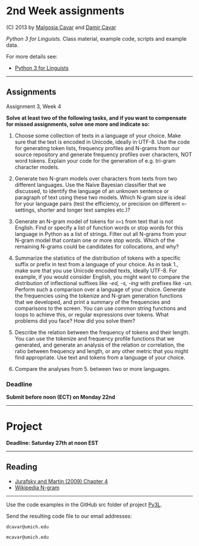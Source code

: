 # 2nd Week assignments

(C) 2013 by [Malgosia Cavar] and [Damir Cavar]

*Python 3 for Linguists*. Class material, example code, scripts and example data.

For more details see:

* [Python 3 for Linguists]


---

## Assignments

Assignment 3, Week 4

**Solve at least two of the following tasks, and if you want to compensate for missed assignments, solve one more and indicate so:**

1. Choose some collection of texts in a language of your choice. Make sure that the text is encoded in Unicode, ideally in UTF-8.
Use the code for generating token lists, frequency profiles and N-grams from our source repository and generate frequency profiles over characters, NOT word tokens. Explain your code for the generation of e.g. tri-gram character models.

2. Generate two N-gram models over characters from texts from two different languages. Use the Naive Bayesian classifier that we discussed, to identify the language of an unknown sentence or paragraph of text using these two models. Which N-gram size is ideal for your language pairs (test the efficiency, or precision on different ``n``-settings, shorter and longer text samples etc.)?

3. Generate an N-gram model of tokens for ``n>1`` from text that is not English. Find or specify a list of function words or stop words for this language in Python as a list of strings. Filter out all N-grams from your N-gram model that contain one or more stop words. Which of the remaining N-grams could be candidates for collocations, and why?

4. Summarize the statistics of the distribution of tokens with a specific suffix or prefix in text from a language of your choice. As in task 1., make sure that you use Unicode encoded texts, ideally UTF-8. For example, if you would consider English, you might want to compare the distribution of inflectional suffixes like *-ed, -s, -ing* with prefixes like *-un*. Perform such a comparison over a language of your choice. Generate the frequencies using the tokenize and N-gram generation functions that we developed, and print a summary of the frequencies and comparisons to the screen. You can use common string functions and loops to achieve this, or regular expressions over tokens. What problems did you face? How did you solve them?

5. Describe the relation between the frequency of tokens and their length. You can use the tokenize and frequency profile functions that we generated, and generate an analysis of the relation or correlation, the ratio between frequency and length, or any other metric that you might find appropriate. Use text and tokens from a language of your choice.

6. Compare the analyses from 5. between two or more languages.


### Deadline

**Submit before noon (ECT) on Monday 22nd**



---

# Project

**Deadline: Saturday 27th at noon EST**


---

## Reading

* [Jurafsky and Martin (2009) Chapter 4](http://www.cs.colorado.edu/~martin/slp.html)
* [Wikipedia N-gram](http://en.wikipedia.org/wiki/N-gram)


---

Use the code examples in the GitHub src folder of project [Py3L](https://github.com/dcavar/Py3L).

Send the resulting code file to our email addresses:

``dcavar@umich.edu``

``mcavar@umich.edu``




[Damir Cavar]: http://cavar.me/damir/ "Damir Cavar"
[LSA Summer Institute 2013]: http://lsa2013.lsa.umich.edu/ "LSA Summer Institute 2013"
[Malgosia Cavar]: http://cavar.me/malgosia/ "Malgosia Cavar"
[Python.org]: http://www.python.org/ "Python.org"
[Python]: http://www.python.org/ "Python"
[University of Michigan]: http://www.umich.edu/ "University of Michigan"
[Python 3 for Linguists]: http://dl.dropbox.com/u/11318112/Python34Ling/index.html "Python 3 for Linguists"
[-> Main course page]: http://dl.dropbox.com/u/11318112/Python34Ling/index.html "Main course page"
[LSA 2013 Registration Information]: http://lsa2013.lsa.umich.edu/about/registration-information/ "LSA 2013 Registration Information"

